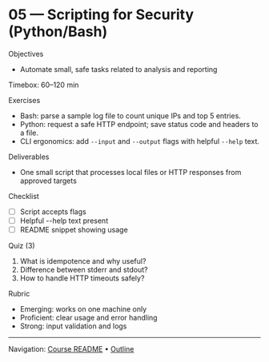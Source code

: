 # 05 — Scripting for Security (Python/Bash)

Objectives
- Automate small, safe tasks related to analysis and reporting

Timebox: 60–120 min

Exercises
- Bash: parse a sample log file to count unique IPs and top 5 entries.
- Python: request a safe HTTP endpoint; save status code and headers to a file.
- CLI ergonomics: add `--input` and `--output` flags with helpful `--help` text.

Deliverables
- One small script that processes local files or HTTP responses from approved targets

Checklist
- [ ] Script accepts flags
- [ ] Helpful --help text present
- [ ] README snippet showing usage

Quiz (3)
1) What is idempotence and why useful?
2) Difference between stderr and stdout?
3) How to handle HTTP timeouts safely?

Rubric
- Emerging: works on one machine only
- Proficient: clear usage and error handling
- Strong: input validation and logs

---
Navigation: [Course README](../../README.md) • [Outline](../../docs/outline.md)
